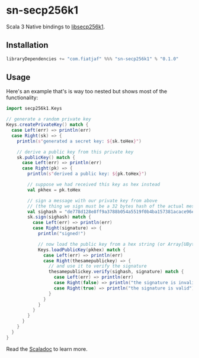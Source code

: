 sn-secp256k1
============

Scala 3 Native bindings to [libsecp256k1](https://github.com/bitcoin-core/secp256k1/).

Installation
------------

```sbt
libraryDependencies += "com.fiatjaf" %%% "sn-secp256k1" % "0.1.0"
```

Usage
-----

Here's an example that's is way too nested but shows most of the functionality:

```scala
import secp256k1.Keys

// generate a random private key
Keys.createPrivateKey() match {
  case Left(err) => println(err)
  case Right(sk) => {
    println(s"generated a secret key: ${sk.toHex}")

    // derive a public key from this private key
    sk.publicKey() match {
      case Left(err) => println(err)
      case Right(pk) => {
        println(s"derived a public key: ${pk.toHex}")

        // suppose we had received this key as hex instead
        val pkhex = pk.toHex

        // sign a message with our private key from above
        // (the thing we sign must be a 32 bytes hash of the actual message)
        val sighash = "de778d128e8ff9a3788b054a5519f0b4ba157381acace96e56337c6e520d2995"
        sk.sign(sighash) match {
          case Left(err) => println(err)
          case Right(signature) => {
            println("signed!")

            // now load the public key from a hex string (or Array[UByte])
            Keys.loadPublicKey(pkhex) match {
              case Left(err) => println(err)
              case Right(thesamepublickey) => {
                // and use it to verify the signature
                thesamepublickey.verify(sighash, signature) match {
                  case Left(err) => println(err)
                  case Right(false) => println("the signature is invalid!")
                  case Right(true) => println("the signature is valid")
                }
              }
            }
          }
        }
      }
    }
  }
}
```

Read the [Scaladoc](https://fiatjaf.github.io/sn-secp256k1/secp256k1.html) to learn more.
